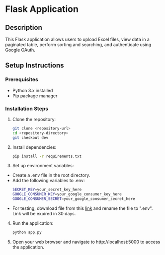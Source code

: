 # Flask Application

## Description
This Flask application allows users to upload Excel files, view data in a paginated table, perform sorting and searching, and authenticate using Google OAuth.

## Setup Instructions

### Prerequisites
- Python 3.x installed
- Pip package manager

### Installation Steps

1. Clone the repository:
   ```bash
   git clone <repository-url>
   cd <repository-directory>
   git checkout dev
2. Install dependencies:
    ```bash
   pip install -r requirements.txt
3. Set up environment variables:
- Create a .env file in the root directory.
- Add the following variables to .env:
    ```bash
   SECRET_KEY=your_secret_key_here
   GOOGLE_CONSUMER_KEY=your_google_consumer_key_here
   GOOGLE_CONSUMER_SECRET=your_google_consumer_secret_here
- For testing, download file from this [link](https://privatebin.net/?940ca857410e4f6b#GuE9BkJDoX9FbZR8y1AcCJ6M5zHutMXH1VoPoJgHxgsD) and rename the file to ".env". Link will be expired in 30 days.
4. Run the application:
    ```bash
    python app.py
5. Open your web browser and navigate to http://localhost:5000 to access the application.
